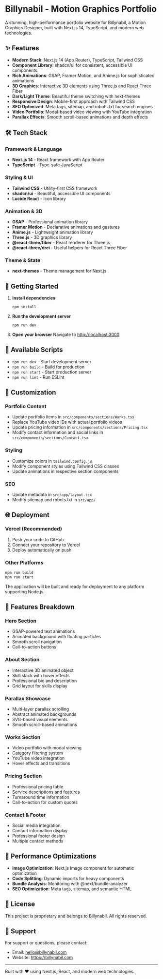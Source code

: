 # Billynabil - Motion Graphics Portfolio

A stunning, high-performance portfolio website for Billynabil, a Motion Graphics Designer, built with Next.js 14, TypeScript, and modern web technologies.

## ✨ Features

- **Modern Stack**: Next.js 14 (App Router), TypeScript, Tailwind CSS
- **Component Library**: shadcn/ui for consistent, accessible UI components
- **Rich Animations**: GSAP, Framer Motion, and Anime.js for sophisticated animations
- **3D Graphics**: Interactive 3D elements using Three.js and React Three Fiber
- **Dark/Light Theme**: Beautiful theme switching with next-themes
- **Responsive Design**: Mobile-first approach with Tailwind CSS
- **SEO Optimized**: Meta tags, sitemap, and robots.txt for search engines
- **Video Portfolio**: Modal-based video viewing with YouTube integration
- **Parallax Effects**: Smooth scroll-based animations and depth effects

## 🛠️ Tech Stack

### Framework & Language
- **Next.js 14** - React framework with App Router
- **TypeScript** - Type-safe JavaScript

### Styling & UI
- **Tailwind CSS** - Utility-first CSS framework
- **shadcn/ui** - Beautiful, accessible UI components
- **Lucide React** - Icon library

### Animation & 3D
- **GSAP** - Professional animation library
- **Framer Motion** - Declarative animations and gestures
- **Anime.js** - Lightweight animation library
- **Three.js** - 3D graphics library
- **@react-three/fiber** - React renderer for Three.js
- **@react-three/drei** - Useful helpers for React Three Fiber

### Theme & State
- **next-themes** - Theme management for Next.js

## 🚀 Getting Started

1. **Install dependencies**
   ```bash
   npm install
   ```

2. **Run the development server**
   ```bash
   npm run dev
   ```

3. **Open your browser**
   Navigate to [http://localhost:3000](http://localhost:3000)

## 📝 Available Scripts

- `npm run dev` - Start development server
- `npm run build` - Build for production
- `npm run start` - Start production server
- `npm run lint` - Run ESLint

## 🎨 Customization

### Portfolio Content
- Update portfolio items in `src/components/sections/Works.tsx`
- Replace YouTube video IDs with actual portfolio videos
- Update pricing information in `src/components/sections/Pricing.tsx`
- Modify contact information and social links in `src/components/sections/Contact.tsx`

### Styling
- Customize colors in `tailwind.config.js`
- Modify component styles using Tailwind CSS classes
- Update animations in respective section components

### SEO
- Update metadata in `src/app/layout.tsx`
- Modify sitemap and robots.txt in `src/app/`

## 🌐 Deployment

### Vercel (Recommended)
1. Push your code to GitHub
2. Connect your repository to Vercel
3. Deploy automatically on push

### Other Platforms
```bash
npm run build
npm run start
```

The application will be built and ready for deployment to any platform supporting Node.js.

## 📱 Features Breakdown

### Hero Section
- GSAP-powered text animations
- Animated background with floating particles
- Smooth scroll navigation
- Call-to-action buttons

### About Section
- Interactive 3D animated object
- Skill stack with hover effects
- Professional bio and description
- Grid layout for skills display

### Parallax Showcase
- Multi-layer parallax scrolling
- Abstract animated backgrounds
- SVG-based visual elements
- Smooth scroll-based animations

### Works Section
- Video portfolio with modal viewing
- Category filtering system
- YouTube video integration
- Hover effects and transitions

### Pricing Section
- Professional pricing table
- Service descriptions and features
- Turnaround time information
- Call-to-action for custom quotes

### Contact & Footer
- Social media integration
- Contact information display
- Professional footer design
- Multiple contact methods

## 🔧 Performance Optimizations

- **Image Optimization**: Next.js Image component for automatic optimization
- **Code Splitting**: Dynamic imports for heavy components
- **Bundle Analysis**: Monitoring with @next/bundle-analyzer
- **SEO Optimization**: Meta tags, sitemap, and semantic HTML

## 📄 License

This project is proprietary and belongs to Billynabil. All rights reserved.

## 🤝 Support

For support or questions, please contact:
- Email: hello@billynabil.com
- Website: https://billynabil.com

---

Built with ❤️ using Next.js, React, and modern web technologies.